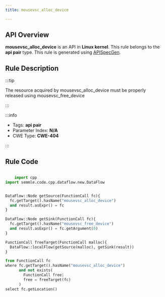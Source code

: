 ```yaml
---
title: mousevsc_alloc_device

---
```



## API Overview
**mousevsc_alloc_device** is an API in **Linux kernel**. This rule belongs to the **api pair** type. This rule is generated using [APISpecGen](../../tools/APISpecGen).
## Rule Description

:::tip

The resource acquired by mousevsc_alloc_device must be properly released using mousevsc_free_device

:::

:::info

- Tags: **api pair**
- Parameter Index: **N/A**
- CWE Type: **CWE-404**

:::

## Rule Code
```python

    import cpp
import semmle.code.cpp.dataflow.new.DataFlow


DataFlow::Node getSource(FunctionCall fc){
  fc.getTarget().hasName("mousevsc_alloc_device")
  and result.asExpr() = fc
}

DataFlow::Node getSink(FunctionCall fc){
  fc.getTarget().hasName("mousevsc_free_device")
  and result.asExpr() = fc.getArgument(0)
}

FunctionCall freeTarget(FunctionCall malloc){
  DataFlow::localFlow(getSource(malloc), getSink(result))
}

from FunctionCall fc
where fc.getTarget().hasName("mousevsc_alloc_device")
      and not exists(
        FunctionCall free| 
        free = freeTarget(fc)
      )
select fc.getLocation()

    
```